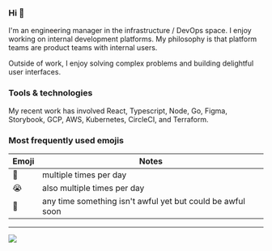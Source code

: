 ### Hi 👋

I'm an engineering manager in the infrastructure / DevOps space. I enjoy working on internal development platforms. My philosophy is that platform teams are product teams with internal users. 

Outside of work, I enjoy solving complex problems and building delightful user interfaces.

### Tools & technologies

My recent work has involved React, Typescript, Node, Go, Figma, Storybook, GCP, AWS, Kubernetes, CircleCI, and Terraform.

### Most frequently used emojis

| Emoji | Notes                                                     |
|-------|-----------------------------------------------------------|
| 🫠    | multiple times per day                                    |
| 😭    | also multiple times per day                               |
| 🥹    | any time something isn't awful yet but could be awful soon|

---

[![](https://img.shields.io/badge/linkedin-%230077B5.svg?style=for-the-badge&logo=linkedin)](https://www.linkedin.com/in/keri-savoca/)


